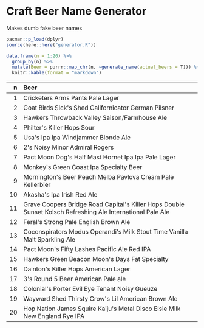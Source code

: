 Craft Beer Name Generator
================

Makes dumb fake beer names

``` r
pacman::p_load(dplyr)
source(here::here("generator.R"))

data.frame(n = 1:20) %>%
  group_by(n) %>%
  mutate(Beer = purrr::map_chr(n, ~generate_name(actual_beers = T))) %>%
  knitr::kable(format = "markdown")
```

<table>
<colgroup>
<col width="3%" />
<col width="96%" />
</colgroup>
<thead>
<tr class="header">
<th align="right">n</th>
<th align="left">Beer</th>
</tr>
</thead>
<tbody>
<tr class="odd">
<td align="right">1</td>
<td align="left">Cricketers Arms Pants Pale Lager</td>
</tr>
<tr class="even">
<td align="right">2</td>
<td align="left">Goat Birds Sick's Shed Californicator German Pilsner</td>
</tr>
<tr class="odd">
<td align="right">3</td>
<td align="left">Hawkers Throwback Valley Saison/Farmhouse Ale</td>
</tr>
<tr class="even">
<td align="right">4</td>
<td align="left">Philter's Killer Hops Sour</td>
</tr>
<tr class="odd">
<td align="right">5</td>
<td align="left">Usa's Ipa Ipa Windjammer Blonde Ale</td>
</tr>
<tr class="even">
<td align="right">6</td>
<td align="left">2's Noisy Minor Admiral Rogers</td>
</tr>
<tr class="odd">
<td align="right">7</td>
<td align="left">Pact Moon Dog's Half Mast Hornet Ipa Ipa Pale Lager</td>
</tr>
<tr class="even">
<td align="right">8</td>
<td align="left">Monkey's Green Coast Ipa Specialty Beer</td>
</tr>
<tr class="odd">
<td align="right">9</td>
<td align="left">Mornington's Beer Peach Melba Pavlova Cream Pale Kellerbier</td>
</tr>
<tr class="even">
<td align="right">10</td>
<td align="left">Akasha's Ipa Irish Red Ale</td>
</tr>
<tr class="odd">
<td align="right">11</td>
<td align="left">Grave Coopers Bridge Road Capital's Killer Hops Double Sunset Kolsch Refreshing Ale International Pale Ale</td>
</tr>
<tr class="even">
<td align="right">12</td>
<td align="left">Feral's Strong Pale English Brown Ale</td>
</tr>
<tr class="odd">
<td align="right">13</td>
<td align="left">Coconspirators Modus Operandi's Milk Stout Time Vanilla Malt Sparkling Ale</td>
</tr>
<tr class="even">
<td align="right">14</td>
<td align="left">Pact Moon's Fifty Lashes Pacific Ale Red IPA</td>
</tr>
<tr class="odd">
<td align="right">15</td>
<td align="left">Hawkers Green Beacon Moon's Days Fat Specialty</td>
</tr>
<tr class="even">
<td align="right">16</td>
<td align="left">Dainton's Killer Hops American Lager</td>
</tr>
<tr class="odd">
<td align="right">17</td>
<td align="left">3's Round 5 Beer American Pale ale</td>
</tr>
<tr class="even">
<td align="right">18</td>
<td align="left">Colonial's Porter Evil Eye Tenant Noisy Gueuze</td>
</tr>
<tr class="odd">
<td align="right">19</td>
<td align="left">Wayward Shed Thirsty Crow's Lil American Brown Ale</td>
</tr>
<tr class="even">
<td align="right">20</td>
<td align="left">Hop Nation James Squire Kaiju's Metal Disco Elsie Milk New England Rye IPA</td>
</tr>
</tbody>
</table>
